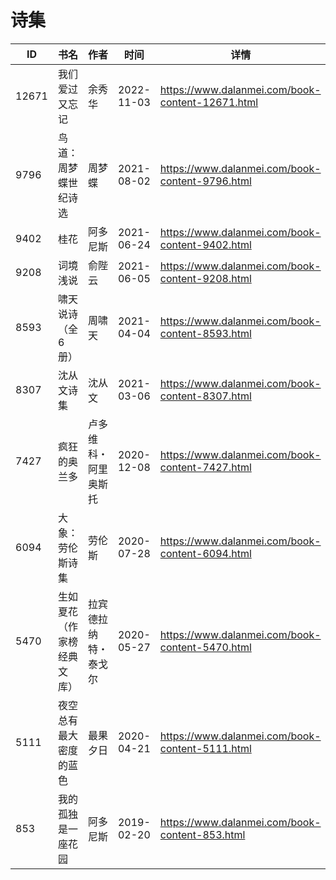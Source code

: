# 诗集

| ID | 书名 | 作者 | 时间 | 详情 | 下载页面 | EPUB下载链接 | MOBI下载链接 | AZW3下载链接 |
| --- | --- | --- | --- | --- | --- | --- | --- | --- |
| 12671 | 我们爱过又忘记 | 余秀华 | 2022-11-03 | https://www.dalanmei.com/book-content-12671.html | https://www.dalanmei.com/download-book-12671.html | http://ct.dalanmei.com/f/31084289-771232189-332ba8 | http://ct.dalanmei.com/f/31084289-771247252-708bfa | http://ct.dalanmei.com/f/31084289-771240273-ab4c53 |
| 9796 | 鸟道：周梦蝶世纪诗选 | 周梦蝶 | 2021-08-02 | https://www.dalanmei.com/book-content-9796.html | https://www.dalanmei.com/download-book-9796.html | http://ct.dalanmei.com/f/31084289-571730835-94a47b | http://ct.dalanmei.com/f/31084289-572072349-b536a1 | http://ct.dalanmei.com/f/31084289-572088676-effd28 |
| 9402 | 桂花 | 阿多尼斯 | 2021-06-24 | https://www.dalanmei.com/book-content-9402.html | https://www.dalanmei.com/download-book-9402.html | http://ct.dalanmei.com/f/31084289-571727989-6380e8 | http://ct.dalanmei.com/f/31084289-572090164-bb69f1 | http://ct.dalanmei.com/f/31084289-572113545-61b23e |
| 9208 | 词境浅说 | 俞陛云 | 2021-06-05 | https://www.dalanmei.com/book-content-9208.html | https://www.dalanmei.com/download-book-9208.html | http://ct.dalanmei.com/f/31084289-571725435-9bce45 | http://ct.dalanmei.com/f/31084289-572110917-9352e9 | http://ct.dalanmei.com/f/31084289-572115759-ad656e |
| 8593 | 啸天说诗（全6册） | 周啸天 | 2021-04-04 | https://www.dalanmei.com/book-content-8593.html | https://www.dalanmei.com/download-book-8593.html | http://ct.dalanmei.com/f/31084289-571711635-97c9cc | http://ct.dalanmei.com/f/31084289-572114719-f43353 | http://ct.dalanmei.com/f/31084289-572133593-0950ae |
| 8307 | 沈从文诗集 | 沈从文 | 2021-03-06 | https://www.dalanmei.com/book-content-8307.html | https://www.dalanmei.com/download-book-8307.html | http://ct.dalanmei.com/f/31084289-571708324-b37738 | http://ct.dalanmei.com/f/31084289-572115450-a8a864 | http://ct.dalanmei.com/f/31084289-572137413-c44af2 |
| 7427 | 疯狂的奥兰多 | 卢多维科・阿里奥斯托 | 2020-12-08 | https://www.dalanmei.com/book-content-7427.html | https://www.dalanmei.com/download-book-7427.html | http://ct.dalanmei.com/f/31084289-571630629-5257f2 | http://ct.dalanmei.com/f/31084289-572127731-7319a2 | http://ct.dalanmei.com/f/31084289-572187729-617bd1 |
| 6094 | 大象：劳伦斯诗集 | 劳伦斯 | 2020-07-28 | https://www.dalanmei.com/book-content-6094.html | https://www.dalanmei.com/download-book-6094.html | http://ct.dalanmei.com/f/31084289-571559053-9e5d5a | http://ct.dalanmei.com/f/31084289-571919783-340d79 | http://ct.dalanmei.com/f/31084289-572211433-20ae3e |
| 5470 | 生如夏花（作家榜经典文库） | 拉宾德拉纳特・泰戈尔 | 2020-05-27 | https://www.dalanmei.com/book-content-5470.html | https://www.dalanmei.com/download-book-5470.html | http://ct.dalanmei.com/f/31084289-571601101-8f5510 | http://ct.dalanmei.com/f/31084289-571738145-fb73cb | http://ct.dalanmei.com/f/31084289-571917674-8aa96c |
| 5111 | 夜空总有最大密度的蓝色 | 最果夕日 | 2020-04-21 | https://www.dalanmei.com/book-content-5111.html | https://www.dalanmei.com/download-book-5111.html | http://ct.dalanmei.com/f/31084289-571522497-5893b5 | http://ct.dalanmei.com/f/31084289-571779106-e7f265 | http://ct.dalanmei.com/f/31084289-571974919-cd4d36 |
| 853 | 我的孤独是一座花园 | 阿多尼斯 | 2019-02-20 | https://www.dalanmei.com/book-content-853.html | https://www.dalanmei.com/download-book-853.html | http://ct.dalanmei.com/f/31084289-571451732-3f623e | http://ct.dalanmei.com/f/31084289-571785396-c14eeb | http://ct.dalanmei.com/f/31084289-571885477-2f71f8 |
